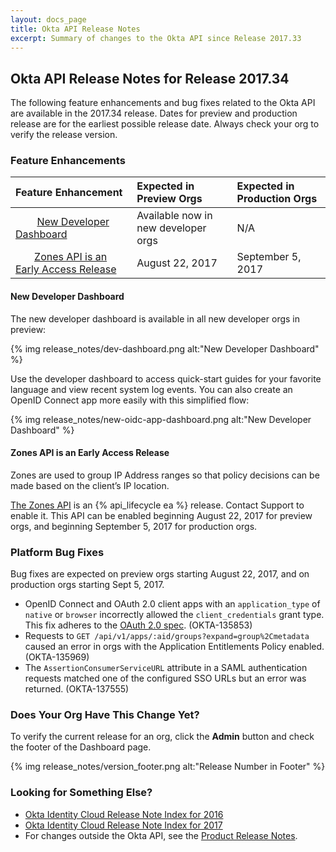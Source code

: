 ```yaml
---
layout: docs_page
title: Okta API Release Notes
excerpt: Summary of changes to the Okta API since Release 2017.33
---
```


## Okta API Release Notes for Release 2017.34

The following feature enhancements and bug fixes related to the Okta API are available in the 2017.34 release.
Dates for preview and production release are for the earliest possible release date. Always check your org to verify the release version.

### Feature Enhancements

| Feature Enhancement                                                           | Expected in Preview Orgs            | Expected in Production Orgs |
|:------------------------------------------------------------------------------|:------------------------------------|:----------------------------|
|         [New Developer Dashboard](#new-developer-dashboard)                           | Available now in new developer orgs | N/A                         |
|        [Zones API is an Early Access Release](#zones-api-is-an-early-access-release) | August 22, 2017                     | September 5, 2017           |

#### New Developer Dashboard

The new developer dashboard is available in all new developer orgs in preview:

{% img release_notes/dev-dashboard.png alt:"New Developer Dashboard" %}

Use the developer dashboard to access quick-start guides for your favorite language and view recent system log events.
You can also create an OpenID Connect app more easily with this simplified flow:

{% img release_notes/new-oidc-app-dashboard.png alt:"New Developer Dashboard" %}

#### Zones API is an Early Access Release
<!-- OKTA-129115 -->

Zones are used to group IP Address ranges so that policy decisions can be made based on the client’s IP location.

[The Zones API](/docs/api/resources/zones.html) is an {% api_lifecycle ea %} release. Contact Support to enable it.
This API can be enabled beginning August 22, 2017 for preview orgs, and beginning September 5, 2017 for production orgs.

### Platform Bug Fixes

Bug fixes are expected on preview orgs starting August 22, 2017, and on production orgs starting Sept 5, 2017.

* OpenID Connect and OAuth 2.0 client apps with an `application_type` of `native` or `browser` incorrectly allowed the `client_credentials` grant type. This fix adheres to the [OAuth 2.0 spec](https://tools.ietf.org/html/rfc6749#section-1.3.4). (OKTA-135853)
* Requests to `GET /api/v1/apps/:aid/groups?expand=group%2Cmetadata` caused an error in orgs with the Application Entitlements Policy enabled. (OKTA-135969)
* The `AssertionConsumerServiceURL` attribute in a SAML authentication requests matched one of the configured SSO URLs but an error was returned. (OKTA-137555)

### Does Your Org Have This Change Yet?

To verify the current release for an org, click the **Admin** button and check the footer of the Dashboard page.

{% img release_notes/version_footer.png alt:"Release Number in Footer" %}

### Looking for Something Else?

* [Okta Identity Cloud Release Note Index for 2016](platform-release-notes2016-index.html) 
* [Okta Identity Cloud Release Note Index for 2017](platform-release-notes2017-index.html)
* For changes outside the Okta API, see the [Product Release Notes](https://help.okta.com/en/prev/Content/Topics/ReleaseNotes/preview.htm).

